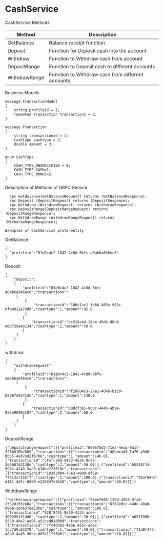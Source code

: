 # CashService

CashService Methods

| Method       | Description    |
| ------------- |-------------|
| GetBalance     | Balance receipt function |
| Deposit      | Function for Deposit cash into the account     |
| Withdraw | Function to Withdraw cash from account  |
| DepositRange     | Function to Deposit cash to different accounts |
| WithdrawRange     | Function to Withdraw cash from different accounts      |


Business Models
```
message TransactionModel
{
	string profileid = 1;
	repeated Transaction transactions = 2;
}
```
```
message Transaction
{
	string transactionid = 1; 
	CashType cashtype = 2;
	double amount = 3;
}
```
```
enum CashType
{
	CASH_TYPE_UNSPECIFIED = 0;
	CASH_TYPE_CASH=1;
	CASH_TYPE_BONUS=2;
}
```


Description of Methons of GRPC Service
```
  rpc GetBalance(GetBalanceRequest) returns (GetBalanceResponce);
  rpc Deposit (DepositRequest) returns (DepositResponce);
  rpc Withdraw (WithdrawRequest) returns (WithdrawResponce);
  rpc DepositRange(DepositRangeRequest) returns (DepositRangeResponce);
  rpc WithdrawRange (WithdrawRangeRequest) returns (WithdrawRangeResponce);
```
  
   ```
  Examples of CashService proto-entity
   ```
  
  
GetBalance
  ```
{
	"profileid":"01e0c4c2-1842-4c8d-8bfc-a0ab6a646ec6"
}

```
Deposit
```
{
	"deposit":
	{
		"profileid":"01e0c4c2-1842-4c8d-8bfc-a0ab6a646ec6","transactions":
	 [
		 {
			 "transactionid":"186e1ae1-fd84-465e-962c-6fb4812a70dd","cashtype":1,"amount":95.0
		 },
		{
			"transactionid":"bc218c4d-18ee-49db-80b6-e6d739e48134","cashtype":2,"amount":50.0
		}
	 ]
	}
}
```

withdraw
```
{
	"withdrawrequest":
	{
		"profileid":"01e0c4c2-1842-4c8d-8bfc-a0ab6a646ec6","transactions":
	 [
		 {
			 "transactionid":"f2860463-27a1-404b-b1c0-b5967d6241de","cashtype":1,"amount":140.0
		 },
		{
			"transactionid":"00dcf3a5-9c0c-444b-ab9a-035e9699b187","cashtype":2,"amount":60.0
		}
	 ]
	}
}
```

DepositRange
```
{"depositrangerequest":[{"profileid":"8e9575d3-71e2-4ecb-9a1f-323b916be689","transactions":[{"transactionid":"48bbcad3-1a76-49d6-bb55-49d76d2fb706","cashtype":1,"amount":140.0},{"transactionid":"cfefc26d-54a3-45ab-8c73-2e5b87d4138e","cashtype":2,"amount":50.0}]},{"profileid":"b5428f14-997e-4240-9ad9-b74bef23518c","transactions":[{"transactionid":"183d3d04-75e3-480d-af58-77512af25bf7","cashtype":1,"amount":100.0},{"transactionid":"55af84e7-d111-4dfc-8808-e226837e2638","cashtype":2,"amount":60.0}]}]}
```

WithdrawRange
```
{"withdrawrangerequest":[{"profileid":"56ee7606-130d-4553-9fa0-c532d153e60a","transactions":[{"transactionid":"6f87e0cc-44de-40a0-99ba-16da37ee13be","cashtype":1,"amount":100.0},{"transactionid":"928f8451-9af0-4333-acee-3082901f1dd6","cashtype":2,"amount":30.0}]},{"profileid":"a651f00b-5559-4be2-aa06-a52cedd1d08d","transactions":[{"transactionid":"7fc4d382-4966-455c-adec-1cc7d9c03279","cashtype":1,"amount":50.0},{"transactionid":"71d0f4f2-a8b9-4a45-96da-d07a11f93b01","cashtype":2,"amount":10.0}]}]}
```
